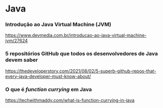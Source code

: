 # Java

### Introdução ao Java Virtual Machine (JVM)

https://www.devmedia.com.br/introducao-ao-java-virtual-machine-jvm/27624

### 5 repositórios GitHub que todos os desenvolvedores de Java devem saber

https://thedeveloperstory.com/2021/08/02/5-superb-github-repos-that-every-java-developer-must-know-about/

### O que é *function currying* em Java

https://techwithmaddy.com/what-is-function-currying-in-java